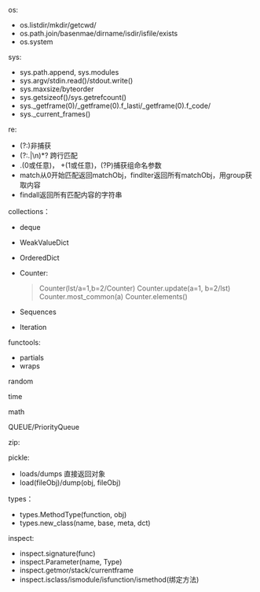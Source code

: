 os:
  - os.listdir/mkdir/getcwd/
  - os.path.join/basenmae/dirname/isdir/isfile/exists
  - os.system

sys:
  - sys.path.append, sys.modules
  - sys.argv/stdin.read()/stdout.write()
  - sys.maxsize/byteorder
  - sys.getsizeof()/sys.getrefcount()
  - sys._getframe(0)/_getframe(0).f_lasti/_getframe(0).f_code/
  - sys._current_frames()

re:
  - (?:)非捕获
  - (?:.|\n)*? 跨行匹配
  - .(0或任意)， +(1或任意)，(?P<xxxx>)捕获组命名参数
  - match从0开始匹配返回matchObj，findIter返回所有matchObj，用group获取内容
  - findall返回所有匹配内容的字符串

collections： 
  - deque
  - WeakValueDict
  - OrderedDict
  - Counter:
    > Counter(lst/a=1,b=2/Counter)
    > Counter.update(a=1, b=2/lst)
    > Counter.most_common(a)
    > Counter.elements()
    
  - Sequences
  - Iteration

functools:
  - partials
  - wraps

random

time

math

QUEUE/PriorityQueue

zip:

pickle:
  - loads/dumps 直接返回对象
  - load(fileObj)/dump(obj, fileObj)

types：
  - types.MethodType(function, obj)
  - types.new_class(name, base, meta, dct)

inspect:
  - inspect.signature(func)
  - inspect.Parameter(name, Type)
  - inspect.getmor/stack/currentframe
  - inspect.isclass/ismodule/isfunction/ismethod(绑定方法)
